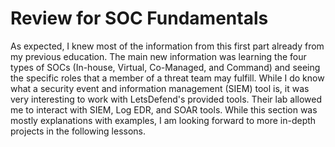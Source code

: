 <h1>Review for <a hreff ="https://app.letsdefend.io/training/lessons/soc-fundamentals">SOC Fundamentals</a></h1>
<p>As expected, I knew most of the information from this first part already from my previous education. The main new 
  information was learning the four types of SOCs (In-house, Virtual, Co-Managed, and Command) and seeing the specific 
  roles that a member of a threat team may fulfill. While I do know what a security event and information management 
  (SIEM) tool is, it was very interesting to work with LetsDefend's provided tools. Their lab allowed me to interact with 
  SIEM, Log EDR, and SOAR tools. While this section was mostly explanations with examples, I am looking forward to more in-depth 
  projects in the following lessons.

</p>
